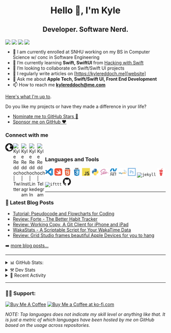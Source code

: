 # <div align="center" style="border:none;">Hello 👋, I'm Kyle</div>
## <div align="center" style="border:none;">Developer. Software Nerd.</div>

[<img align="center" src="https://img.shields.io/website?label=kylereddoch.me&style=for-the-badge&url=https%3A%2F%2Fkylereddoch.me" />][website]
[<img align="center" src="https://wakatime.com/badge/user/10619014-9413-4a5b-a3df-2d3892b8a73d.svg?style=for-the-badge" />][wakatime]
[<img align="center" src="https://img.shields.io/twitter/follow/winphankyle?color=1DA1F2&logo=twitter&style=for-the-badge" />][twitter]
[<img align="center" src="https://img.shields.io/badge/kyle.reddoch-%23E4405F.svg?style=for-the-badge&logo=Instagram&logoColor=white" />][instagram]

- 📓 I am currently enrolled at SNHU working on my BS in Computer Science w/ conc in Software Engineering
- 🌱 I’m currently learning **Swift, SwiftUI** from [Hacking with Swift][hwscourses]
- 🤝 I’m looking to collaborate on Swift/Swift UI projects
- 📝 I regularly write articles on [https://kylereddoch.me][website]
- 💬 Ask me about **Apple Tech, Swift/Swift UI, Front End Development** 
- 📫 How to reach me **[kylereddoch@me.com][email]**

[Here's what I'm up to][now].

Do you like my projects or have they made a difference in your life?

- [Nominate me to GitHub Stars :star2:][githubstars]
- [Sponsor me on GitHub :heart:][githubsponsor]

### Connect with me

[<img align="left" alt="KyleReddoch.me" width="25" src="https://raw.githubusercontent.com/iconic/open-iconic/master/svg/globe.svg" />][website]
[<img align="left" alt="Kyle Reddoch | Twitter" width="25" src="https://cdn.jsdelivr.net/npm/simple-icons@v5/icons/twitter.svg" />][twitter]
[<img align="left" alt="Kyle Reddoch | Instagram" width="25" src="https://cdn.jsdelivr.net/npm/simple-icons@v5/icons/instagram.svg" />][instagram]
[<img align="left" alt="Kyle Reddoch | LinkedIn" width="25" src="https://cdn.jsdelivr.net/npm/simple-icons@v5/icons/linkedin.svg" />][linkedin]
[<img align="left" alt="Kyle Reddoch | Telegram" width="25" src="https://cdn.jsdelivr.net/npm/simple-icons@v5/icons/telegram.svg" />][telegram]

<br />

### Languages and Tools

<code><img src="https://raw.githubusercontent.com/devicons/devicon/master/icons/vscode/vscode-original.svg" alt="vscode" width="25" height="25"/></code>
<code><img src="https://raw.githubusercontent.com/devicons/devicon/master/icons/swift/swift-original.svg" alt="swift" width="25" height="25"/></code>
<code><img src="https://raw.githubusercontent.com/devicons/devicon/master/icons/html5/html5-original-wordmark.svg" alt="html5" width="25" height="25"/></code>
<code><img src="https://raw.githubusercontent.com/devicons/devicon/master/icons/css3/css3-original-wordmark.svg" alt="css3" width="25" height="25"/></code>
<code><img src="https://raw.githubusercontent.com/devicons/devicon/master/icons/javascript/javascript-original.svg" alt="javascript" width="25" height="25"/></code>
<code><img src="https://raw.githubusercontent.com/devicons/devicon/master/icons/python/python-original.svg" alt="python" width="25" height="25"/></code>
<code><img src="https://raw.githubusercontent.com/devicons/devicon/master/icons/sass/sass-original.svg" alt="sass" width="25" height="25"/></code>
<code><img src="https://raw.githubusercontent.com/devicons/devicon/master/icons/dot-net/dot-net-original-wordmark.svg" alt="dotnet" width="25" height="25"/></code>
<code><img src="https://raw.githubusercontent.com/devicons/devicon/master/icons/mysql/mysql-original-wordmark.svg" alt="mysql" width="25" height="25"/></code>
<code><img src="https://raw.githubusercontent.com/devicons/devicon/master/icons/photoshop/photoshop-line.svg" alt="photoshop" width="25" height="25"/></code>
<code><img src="https://www.vectorlogo.zone/logos/jekyllrb/jekyllrb-icon.svg" alt="jekyll" width="25" height="25"/></code>
<code><img src="https://raw.githubusercontent.com/devicons/devicon/master/icons/gulp/gulp-plain.svg" alt="gulp" width="25" height="25"/></code>
<code><img src="https://www.vectorlogo.zone/logos/ifttt/ifttt-ar21.svg" alt="ifttt" width="25" height="25"/></code>
<code><img src="https://raw.githubusercontent.com/github/explore/78df643247d429f6cc873026c0622819ad797942/topics/github/github.png" alt="ifttt" width="25" height="25"/></code>


---

### 📝 Latest Blog Posts

<!-- BLOG-POST-LIST:START -->
- [Tutorial: Pseudocode and Flowcharts for Coding](https://kylereddoch.me/2022/03/19/pseudocode-and-flowcharts.html)
- [Review: Forte - The Better Habit Tracker](https://kylereddoch.me/2022/01/24/review-forte-habit-tracker.html)
- [Review: Working Copy, A Git Client for iPhone and iPad](https://kylereddoch.me/2021/12/23/review-working-copy-git-client.html)
- [WakaStats - A Scriptable Script for Your WakaTime Data](https://kylereddoch.me/2021/12/12/wakastats-scriptable-script.html)
- [Review: Grid Studio frames beautiful Apple Devices for you to hang](https://kylereddoch.me/2021/11/18/review-gridstudio-frames-apple-devices.html)
<!-- BLOG-POST-LIST:END -->

➡️ [more blog posts...](https://kylereddoch.me)

---

<details>
<summary>📊 GitHub Stats:</summary>

<p><img src="https://github-readme-stats-sigma-rouge.vercel.app/api?username=kylereddoch&show_icons=true&hide_border=true&locale=en" alt="kylereddoch" /></p>
<p><img src="https://github-readme-stats-sigma-rouge.vercel.app/api/top-langs?username=kylereddoch&show_icons=true&hide_border=true&locale=en&layout=compact" alt="kylereddoch" /></p>
<p><img src="https://github-readme-stats-sigma-rouge.vercel.app/api/wakatime?username=kylereddoch&show_icons=true&hide_border=true&locale=en&layout=compact" alt="kylereddoch" /></p>

</details>

<details>
<summary>⚒ Dev Stats</summary>

<!--START_SECTION:waka-->
![Code Time](http://img.shields.io/badge/Code%20Time-56%20hrs%2021%20mins-blue)

![Profile Views](http://img.shields.io/badge/Profile%20Views-3-blue)

![Lines of code](https://img.shields.io/badge/From%20Hello%20World%20I%27ve%20Written-4%20Thousand%20lines%20of%20code-blue)

**🐱 My GitHub Data** 

> 🏆 75 Contributions in the Year 2022
 > 
> 📦 64.8 kB Used in GitHub's Storage 
 > 
> 💼 Opted to Hire
 > 
> 📜 11 Public Repositories 
 > 
> 🔑 0 Private Repositories  
 > 
**I'm a Night 🦉** 

```text
🌞 Morning    24 commits     ██░░░░░░░░░░░░░░░░░░░░░░░   9.96% 
🌆 Daytime    64 commits     ██████░░░░░░░░░░░░░░░░░░░   26.56% 
🌃 Evening    106 commits    ███████████░░░░░░░░░░░░░░   43.98% 
🌙 Night      47 commits     █████░░░░░░░░░░░░░░░░░░░░   19.5%

```
📅 **I'm Most Productive on Saturday** 

```text
Monday       12 commits     █░░░░░░░░░░░░░░░░░░░░░░░░   4.98% 
Tuesday      17 commits     █░░░░░░░░░░░░░░░░░░░░░░░░   7.05% 
Wednesday    32 commits     ███░░░░░░░░░░░░░░░░░░░░░░   13.28% 
Thursday     27 commits     ██░░░░░░░░░░░░░░░░░░░░░░░   11.2% 
Friday       34 commits     ███░░░░░░░░░░░░░░░░░░░░░░   14.11% 
Saturday     86 commits     █████████░░░░░░░░░░░░░░░░   35.68% 
Sunday       33 commits     ███░░░░░░░░░░░░░░░░░░░░░░   13.69%

```


📊 **This Week I Spent My Time On** 

```text
⌚︎ Time Zone: America/Chicago

💬 Programming Languages: 
Python                   1 hr 44 mins        ██████████████████████░░░   89.32% 
GitIgnore file           7 mins              █░░░░░░░░░░░░░░░░░░░░░░░░   6.81% 
Text                     2 mins              ░░░░░░░░░░░░░░░░░░░░░░░░░   1.97% 
Markdown                 2 mins              ░░░░░░░░░░░░░░░░░░░░░░░░░   1.89%

🔥 Editors: 
PyCharm                  1 hr 56 mins        █████████████████████████   100.0%

🐱‍💻 Projects: 
pythonProjects           54 mins             ███████████░░░░░░░░░░░░░░   46.74% 
SpaceAttack              36 mins             ███████░░░░░░░░░░░░░░░░░░   31.27% 
PasswordGenerator        24 mins             █████░░░░░░░░░░░░░░░░░░░░   21.24% 
app.py                   0 secs              ░░░░░░░░░░░░░░░░░░░░░░░░░   0.7% 
Unknown Project          0 secs              ░░░░░░░░░░░░░░░░░░░░░░░░░   0.05%

💻 Operating System: 
Mac                      1 hr 56 mins        █████████████████████████   100.0%

```

**I Mostly Code in Python** 

```text
Python                   3 repos             █████████░░░░░░░░░░░░░░░░   37.5% 
Swift                    2 repos             ██████░░░░░░░░░░░░░░░░░░░   25.0% 
Shell                    1 repo              ███░░░░░░░░░░░░░░░░░░░░░░   12.5% 
HTML                     1 repo              ███░░░░░░░░░░░░░░░░░░░░░░   12.5% 
JavaScript               1 repo              ███░░░░░░░░░░░░░░░░░░░░░░   12.5%

```



 Last Updated on 13/04/2022 18:14:23 UTC
<!--END_SECTION:waka-->

</details>

<details>
<summary>🎯 Recent Activity</summary>

<!--RECENT_ACTIVITY:start-->
1. 📔 Created new repository [kylereddoch/PasswordGenerator](https://github.com/kylereddoch/PasswordGenerator)
2. ⭐ Starred [python-engineer/python-task-automation](https://github.com/python-engineer/python-task-automation)
3. ⭐ Starred [ryo-ma/github-profile-trophy](https://github.com/ryo-ma/github-profile-trophy)
4. ⭐ Starred [lowlighter/metrics](https://github.com/lowlighter/metrics)
5. ⭐ Starred [microsoft/TypeScript-Website](https://github.com/microsoft/TypeScript-Website)
<!--RECENT_ACTIVITY:end-->

<!--RECENT_ACTIVITY:last_update-->
Last Updated: Wednesday, April 13th, 2022, 6:17:09 PM
<!--RECENT_ACTIVITY:last_update_end-->

</details>

---

### 🙏🏼 Support:
<a href="https://www.buymeacoffee.com/kylereddoch" target="_blank"><img src="https://cdn.buymeacoffee.com/buttons/v2/default-yellow.png" alt="Buy Me A Coffee" style="height: 60px !important;width: 217px !important;" ></a>
<a href='https://ko-fi.com/S6S374TCV' target='_blank'><img height='36' style='border:0px;height:36px;' src='https://cdn.ko-fi.com/cdn/kofi1.png?v=3' border='0' alt='Buy Me a Coffee at ko-fi.com' /></a>

_NOTE: Top languages does not indicate my skill level or anything like that. It is just a metric of which languages have been hosted by me on GitHub based on the usage across repositories._

[website]: https://kylereddoch.me
[twitter]: https://twitter.com/winphankyle
[instagram]: https://instagram.com/kyle.reddoch
[linkedin]: https://linkedin.com/in/kylereddoch
[wakatime]: https://wakatime.com/@10619014-9413-4a5b-a3df-2d3892b8a73d
[telegram]: https://t.me/kylereddoch
[email]: kylereddoch@me.com
[hwscourses]: https://www.hackingwithswift.com
[githubstars]: https://stars.github.com/nominate/
[githubsponsor]: https://github.com/sponsors/kylereddoch
[now]: https://kylereddoch.me/now/
